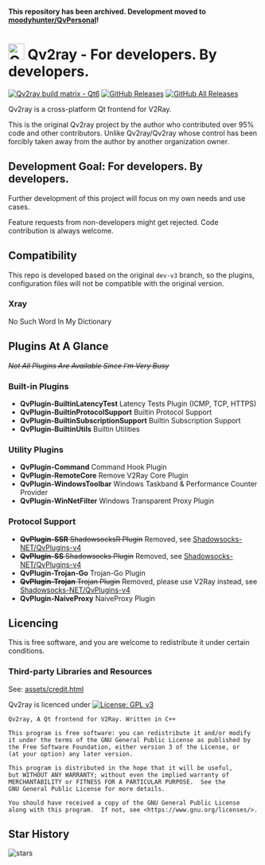 
**This repository has been archived. Development moved to [moodyhunter/QvPersonal](https://github.com/moodyhunter/QvPersonal)!**
# <img width="32" src="assets/icons/qv2ray.png" alt="Qv2ray"/> Qv2ray - For developers. By developers.

[![Qv2ray build matrix - Qt6](https://github.com/Shadowsocks-NET/Qv2ray/actions/workflows/build-qv2ray-qt6.yml/badge.svg)](https://github.com/Shadowsocks-NET/Qv2ray/actions/workflows/build-qv2ray-qt6.yml)
[![GitHub Releases](https://img.shields.io/github/downloads/Shadowsocks-NET/Qv2ray/latest/total?style=flat-square&logo=github)](https://github.com/Shadowsocks-NET/Qv2ray/releases)
[![GitHub All Releases](https://img.shields.io/github/downloads/Shadowsocks-NET/Qv2ray/total?label=downloads-total&logo=github&style=flat-square)](https://github.com/Shadowsocks-NET/Qv2ray/releases)

Qv2ray is a cross-platform Qt frontend for V2Ray.

This is the original Qv2ray project by the author who contributed over 95% code and other contributors.
Unlike Qv2ray/Qv2ray whose control has been forcibly taken away from the author by another organization owner.

## Development Goal: For developers. By developers.

Further development of this project will focus on my own needs and use cases.

Feature requests from non-developers might get rejected. Code contribution is always welcome.

## Compatibility

This repo is developed based on the original `dev-v3` branch, so the plugins, configuration
files will not be compatible with the original version.

### Xray

No Such Word In My Dictionary

## Plugins At A Glance

~~*Not All Plugins Are Available Since I'm Very Busy*~~

### Built-in Plugins
- **QvPlugin-BuiltinLatencyTest** Latency Tests Plugin (ICMP, TCP, HTTPS)
- **QvPlugin-BuiltinProtocolSupport** Builtin Protocol Support
- **QvPlugin-BuiltinSubscriptionSupport** Builtin Subscription Support
- **QvPlugin-BuiltinUtils** Builtin Utilities

### Utility Plugins
- **QvPlugin-Command** Command Hook Plugin
- **QvPlugin-RemoteCore** Remove V2Ray Core Plugin
- **QvPlugin-WindowsToolbar** Windows Taskband & Performance Counter Provider
- **QvPlugin-WinNetFilter** Windows Transparent Proxy Plugin

### Protocol Support
- ~~**QvPlugin-SSR** ShadowsocksR Plugin~~ Removed, see [Shadowsocks-NET/QvPlugins-v4](https://github.com/Shadowsocks-NET/QvPlugins-v4)
- ~~**QvPlugin-SS** Shadowsocks Plugin~~ Removed, see [Shadowsocks-NET/QvPlugins-v4](https://github.com/Shadowsocks-NET/QvPlugins-v4)
- **QvPlugin-Trojan-Go** Trojan-Go Plugin
- ~~**QvPlugin-Trojan** Trojan Plugin~~ Removed, please use V2Ray instead, see [Shadowsocks-NET/QvPlugins-v4](https://github.com/Shadowsocks-NET/QvPlugins-v4)
- **QvPlugin-NaiveProxy** NaiveProxy Plugin

## Licencing

This is free software, and you are welcome to redistribute it under certain conditions.

### Third-party Libraries and Resources
See: [assets/credit.html](assets/credit.html)

Qv2ray is licenced under [![License: GPL v3](https://img.shields.io/badge/License-GPL%20v3-blue.svg)](https://www.gnu.org/licenses/gpl-3.0)

```
Qv2ray, A Qt frontend for V2Ray. Written in C++

This program is free software: you can redistribute it and/or modify
it under the terms of the GNU General Public License as published by
the Free Software Foundation, either version 3 of the License, or
(at your option) any later version.

This program is distributed in the hope that it will be useful,
but WITHOUT ANY WARRANTY; without even the implied warranty of
MERCHANTABILITY or FITNESS FOR A PARTICULAR PURPOSE.  See the
GNU General Public License for more details.

You should have received a copy of the GNU General Public License
along with this program.  If not, see <https://www.gnu.org/licenses/>.
```
## Star History

![stars](https://starchart.cc/Shadowsocks-NET/Qv2ray.svg)
